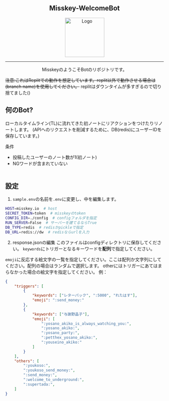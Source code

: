<div align="center">

## Misskey-WelcomeBot
<img src="https://s3.arkjp.net/misskey/webpublic-1c253796-7dc4-4d54-8367-ad2259693ce7.png" height="125" alt="Logo" />

---
MisskeyのようこそBotのリポジトリです。
</div>

~~注意:これはReplitでの動作を想定しています。replit以外で動作させる場合は(branch name)を使用してください。~~
replitはダウンタイムが多すぎるので切り捨てました()

## 何のBot?
ローカルタイムライン(TL)に流れてきた初ノートにリアクションをつけたりリノートします。
(APIへのリクエストを削減するために、DB(redis)にユーザーIDを保存しています。)

条件
- 投稿したユーザーのノート数が1(初ノート)
- NGワードが含まれていない
<br /><br />

## 設定
1. `sample.env`の名前を`.env`に変更し、中を編集します。
```sh
HOST=misskey.io  # host
SECRET_TOKEN=token  # misskeyのtoken
CONFIG_DIR=./config  # configフォルダを指定
RUN_SERVER=False  # サーバーを建てるならTrue
DB_TYPE=redis  # redisかpickleで指定
DB_URL=redis://dw  # redisならurlを入力
```
2. response.jsonの編集
このファイルはconfigディレクトリに保存してください。
`keywords`にトリガーとなるキーワードを**配列**で指定してください。

`emoji`に反応する絵文字の一覧を指定してください。ここは配列か文字列にしてください。配列の場合はランダムで選択します。
otherにはトリガーにあてはまらなかった場合の絵文字を指定してください。
例：
```json
{
    "triggers": [
        {
            "keywords": ["レターパック", ":5000", "れたはす"],
            "emoji": ":send_money:"
        },
        {
            "keywords": ["与謝野晶子"],
            "emoji": [
                ":yosano_akiko_is_always_watching_you:",
                ":yosano_akiko:",
                ":yosano_party:",
                ":petthex_yosano_akiko:",
                ":youseino_akiko:"
            ]
        }
    ],
    "others": [
        ":youkoso:",
        ":youkoso_send_money:",
        ":send_money:",
        ":welcome_to_underground:",
        ":supertada:",
    ]
}
```
